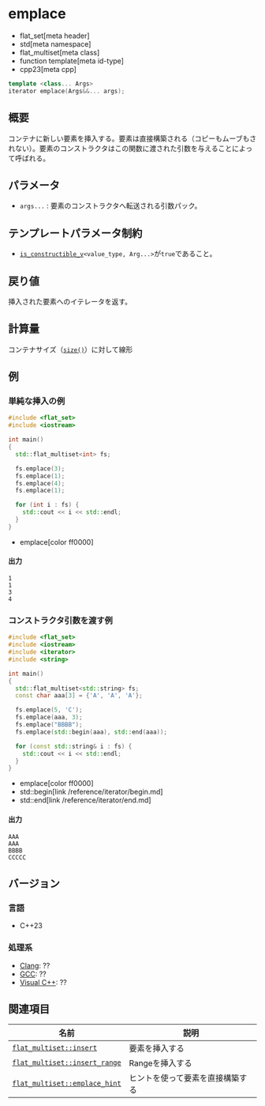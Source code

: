 # emplace
* flat_set[meta header]
* std[meta namespace]
* flat_multiset[meta class]
* function template[meta id-type]
* cpp23[meta cpp]

```cpp
template <class... Args>
iterator emplace(Args&&... args);
```

## 概要
コンテナに新しい要素を挿入する。要素は直接構築される（コピーもムーブもされない）。要素のコンストラクタはこの関数に渡された引数を与えることによって呼ばれる。


## パラメータ
- `args...` : 要素のコンストラクタへ転送される引数パック。


## テンプレートパラメータ制約
- [`is_constructible_v`](/reference/type_traits/is_constructible.md)`<value_type, Arg...>`が`true`であること。


## 戻り値
挿入された要素へのイテレータを返す。

## 計算量

コンテナサイズ（[`size()`](size.md)）に対して線形

## 例
### 単純な挿入の例
```cpp example
#include <flat_set>
#include <iostream>

int main()
{
  std::flat_multiset<int> fs;

  fs.emplace(3);
  fs.emplace(1);
  fs.emplace(4);
  fs.emplace(1);

  for (int i : fs) {
    std::cout << i << std::endl;
  }
}
```
* emplace[color ff0000]

#### 出力
```
1
1
3
4
```

### コンストラクタ引数を渡す例
```cpp example
#include <flat_set>
#include <iostream>
#include <iterator>
#include <string>

int main()
{
  std::flat_multiset<std::string> fs;
  const char aaa[3] = {'A', 'A', 'A'};

  fs.emplace(5, 'C');
  fs.emplace(aaa, 3);
  fs.emplace("BBBB");
  fs.emplace(std::begin(aaa), std::end(aaa));

  for (const std::string& i : fs) {
    std::cout << i << std::endl;
  }
}
```
* emplace[color ff0000]
* std::begin[link /reference/iterator/begin.md]
* std::end[link /reference/iterator/end.md]

#### 出力
```
AAA
AAA
BBBB
CCCCC
```


## バージョン
### 言語
- C++23

### 処理系
- [Clang](/implementation.md#clang): ??
- [GCC](/implementation.md#gcc): ??
- [Visual C++](/implementation.md#visual_cpp): ??


## 関連項目
| 名前                                             | 説明                             |
|--------------------------------------------------|----------------------------------|
| [`flat_multiset::insert`](insert.md)             | 要素を挿入する                   |
| [`flat_multiset::insert_range`](insert_range.md) | Rangeを挿入する                  |
| [`flat_multiset::emplace_hint`](emplace_hint.md) | ヒントを使って要素を直接構築する |
